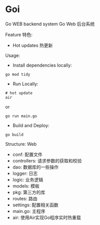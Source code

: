 # Goi

Go WEB backend system
Go Web 后台系统

Feature 特色:
- Hot updates 热更新

Usage:
- Install dependencies locally:
```shell
go mod tidy
```

- Run Locally:
```shell
# hot update
air
```
or
```shell
go run main.go
```
- Build and Deploy:
```shell
go build
```

Structure:
Web
 - conf: 配置文件
 - controllers: 请求参数的获取和校验
 - dao: 数据库的一些操作
 - logger: 日志
 - logic: 业务逻辑
 - models: 模板
 - pkg: 第三方的库
 - routes: 路由
 - settings: 配置相关函数
 - main.go: 主程序
 - air: 使用Air实现Go程序实时热重载